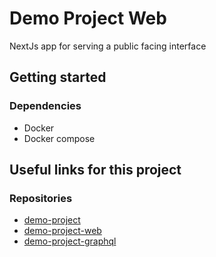 # Demo Project Web

NextJs app for serving a public facing interface

## Getting started

### Dependencies

- Docker
- Docker compose

## Useful links for this project

### Repositories

- [demo-project](https://github.com/alexdarland/demo-project)
- [demo-project-web](https://github.com/alexdarland/demo-project-web)
- [demo-project-graphql](https://github.com/alexdarland/demo-project-graphql)
